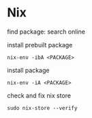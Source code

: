 <!-- toc -->
# Nix

find package: search online

install prebuilt package

```shell
nix-env -ibA <PACKAGE>
```

install package

```shell
nix-env -iA <PACKAGE>
```

check and fix nix store

```shell
sudo nix-store --verify
```
